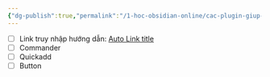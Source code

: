 ```yaml
---
{"dg-publish":true,"permalink":"/1-hoc-obsidian-online/cac-plugin-giup-ban-tang-hieu-suat-khi-lam-viec-voi-obsidian/","dgPassFrontmatter":true,"noteIcon":"1","created":"","updated":""}
---
```


- [ ]  Link truy nhập hướng dẫn: [Auto Link title]()
- [ ] Commander
- [ ] Quickadd
- [ ] Button
